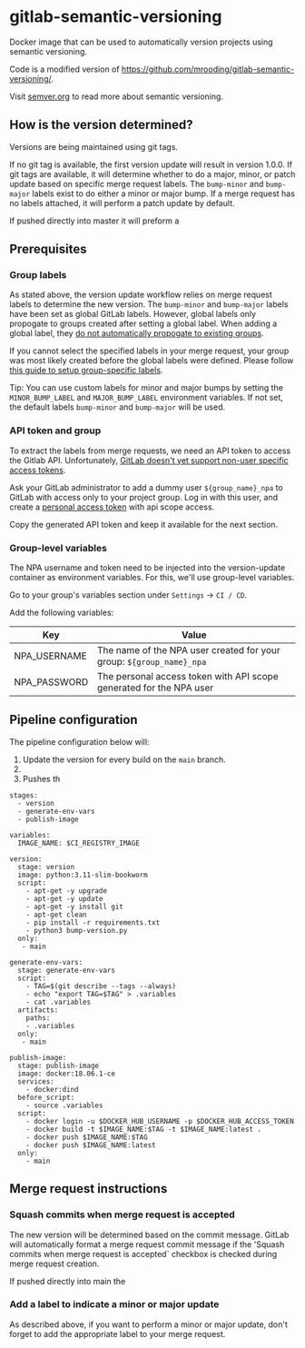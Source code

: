 # gitlab-semantic-versioning

Docker image that can be used to automatically version projects using semantic versioning. 

Code is a modified version of https://github.com/mrooding/gitlab-semantic-versioning/.

Visit [semver.org](https://semver.org/) to read more about semantic versioning.

## How is the version determined?

Versions are being maintained using git tags.

If no git tag is available, the first version update will result in version 1.0.0.
If git tags are available, it will determine whether to do a major, minor, or patch update based on specific merge request labels. The `bump-minor` and `bump-major` labels exist to do either a minor or major bump. If a merge request has no labels attached, it will perform a patch update by default.

If pushed directly into master it will preform a 

## Prerequisites

### Group labels

As stated above, the version update workflow relies on merge request labels to determine the new version. The `bump-minor` and `bump-major` labels have been set as global GitLab labels. However, global labels only propogate to groups created after setting a global label. When adding a global label, they [do not automatically propogate to existing groups](https://gitlab.com/gitlab-org/gitlab-ce/issues/12707).

If you cannot select the specified labels in your merge request, your group was most likely created before the global labels were defined. Please follow [this guide to setup group-specific labels](https://docs.gitlab.com/ee/user/project/labels.html).

Tip: You can use custom labels for minor and major bumps by setting the `MINOR_BUMP_LABEL` and `MAJOR_BUMP_LABEL` environment variables. If not set, the default labels `bump-minor` and `bump-major` will be used.

### API token and group

To extract the labels from merge requests, we need an API token to access the Gitlab API. Unfortunately, [GitLab doesn't yet support non-user specific access tokens](https://gitlab.com/gitlab-org/gitlab-ee/issues/756). 

Ask your GitLab administrator to add a dummy user `${group_name}_npa` to GitLab with access only to your project group. Log in with this user, and create a [personal access token](https://gitlab.wbaa.pl.ing.net/profile/personal_access_tokens) with api scope access.

Copy the generated API token and keep it available for the next section.

### Group-level variables

The NPA username and token need to be injected into the version-update container as environment variables. For this, we'll use group-level variables. 

Go to your group's variables section under `Settings` -> `CI / CD`.

Add the following variables:

| Key             | Value                                                                |
|-----------------|----------------------------------------------------------------------|
| NPA_USERNAME    | The name of the NPA user created for your group: `${group_name}_npa` |
| NPA_PASSWORD    | The personal access token with API scope generated for the NPA user  |

## Pipeline configuration

The pipeline configuration below will:
1. Update the version for every build on the `main` branch.
2. 
3. Pushes th

```
stages:
  - version
  - generate-env-vars
  - publish-image

variables:
  IMAGE_NAME: $CI_REGISTRY_IMAGE

version:
  stage: version
  image: python:3.11-slim-bookworm
  script:
    - apt-get -y upgrade
    - apt-get -y update
    - apt-get -y install git
    - apt-get clean
    - pip install -r requirements.txt
    - python3 bump-version.py
  only:
   - main

generate-env-vars:
  stage: generate-env-vars
  script:
    - TAG=$(git describe --tags --always)
    - echo "export TAG=$TAG" > .variables
    - cat .variables
  artifacts:
    paths:
    - .variables
  only:
   - main

publish-image:
  stage: publish-image 
  image: docker:18.06.1-ce
  services:
    - docker:dind
  before_script:
    - source .variables
  script:
    - docker login -u $DOCKER_HUB_USERNAME -p $DOCKER_HUB_ACCESS_TOKEN
    - docker build -t $IMAGE_NAME:$TAG -t $IMAGE_NAME:latest .
    - docker push $IMAGE_NAME:$TAG
    - docker push $IMAGE_NAME:latest
  only:
    - main
```

## Merge request instructions

### Squash commits when merge request is accepted

The new version will be determined based on the commit message. GitLab will automatically format a merge request commit message if the 'Squash commits when merge request is accepted` checkbox is checked during merge request creation.

If pushed directly into main the 

### Add a label to indicate a minor or major update

As described above, if you want to perform a minor or major update, don't forget to add the appropriate label to your merge request.
